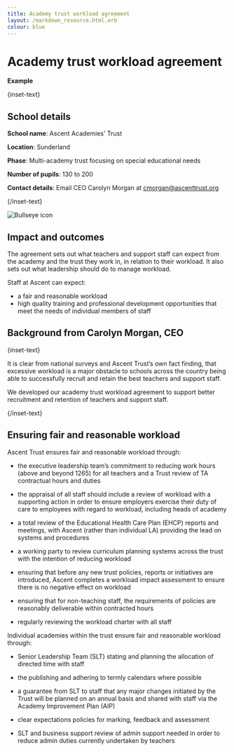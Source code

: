 ```yaml
---
title: Academy trust workload agreement 
layout: /markdown_resource.html.erb
colour: blue
---
```


# Academy trust workload agreement 

<strong class="govuk-tag">Example</strong>

{inset-text}

## School details

**School name**: Ascent Academies' Trust

**Location**: Sunderland

**Phase**: Multi-academy trust focusing on special educational needs

**Number of pupils**: 130 to 200

**Contact details**: Email CEO Carolyn Morgan at <cmorgan@ascenttrust.org>  

{/inset-text}

<div class="govuk-grid-row dfe-width-container">
  <div class="govuk-grid-column-full">
    <div class="info-box">
      <div class="info-box__corner">
        <img src="/assets/images/bullseye.svg" alt="Bullseye icon">
      </div>
      <h2 class="govuk-heading-m">
        Impact and outcomes
      </h2>
      <p>
        The agreement sets out what teachers and support staff can expect from the academy and the trust they work in, in relation to their workload. It also sets out what leadership should do to manage workload.  
      </p>
      <p>
        Staff at Ascent can expect:
        <ul>
          <li>
            a fair and reasonable workload
          </li>
          <li>
            high quality training and professional development opportunities that meet the needs of individual members of staff
          </li>
        </ul>
      </p>
    </div>
  </div>
</div>

## Background from Carolyn Morgan, CEO

{inset-text}

It is clear from national surveys and Ascent Trust’s own fact finding, that excessive workload is a major obstacle to schools across the country being able to successfully recruit and retain the best teachers and support staff.  

We developed our academy trust workload agreement to support better recruitment and retention of teachers and support staff. 

{/inset-text}

## Ensuring fair and reasonable workload 

Ascent Trust ensures fair and reasonable workload through:  

* the executive leadership team’s commitment to reducing work hours (above and beyond 1265) for all teachers and a Trust review of TA contractual hours and duties  

* the appraisal of all staff should include a review of workload with a supporting action in order to ensure employers exercise their duty of care to employees with regard to workload, including heads of academy 

* a total review of the Educational Health Care Plan (EHCP) reports and meetings, with Ascent (rather than individual LA) providing the lead on systems and procedures 

* a working party to review curriculum planning systems across the trust with the intention of reducing workload 

* ensuring that before any new trust policies, reports or initiatives are introduced, Ascent completes a workload impact assessment to ensure there is no negative effect on workload 

* ensuring that for non-teaching staff, the requirements of policies are reasonably deliverable within contracted hours 

* regularly reviewing the workload charter with all staff 

Individual academies within the trust ensure fair and reasonable workload through: 

* Senior Leadership Team (SLT) stating and planning the allocation of directed time with staff  

* the publishing and adhering to termly calendars where possible 

* a guarantee from SLT to staff that any major changes initiated by the Trust will be planned on an annual basis and shared with staff via the Academy Improvement Plan (AIP)  

* clear expectations policies for marking, feedback and assessment 

* SLT and business support review of admin support needed in order to reduce admin duties currently undertaken by teachers 

 